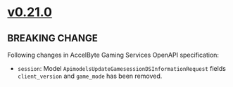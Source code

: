 # [v0.21.0]

## BREAKING CHANGE

Following changes in AccelByte Gaming Services OpenAPI specification:

- `session`: Model `ApimodelsUpdateGamesessionDSInformationRequest` fields `client_version` and `game_mode` has been removed.

[v0.21.0]: https://github.com/AccelByte/accelbyte-python-modular-sdk/compare/services-session/v0.20.0..services-session/v0.21.0
